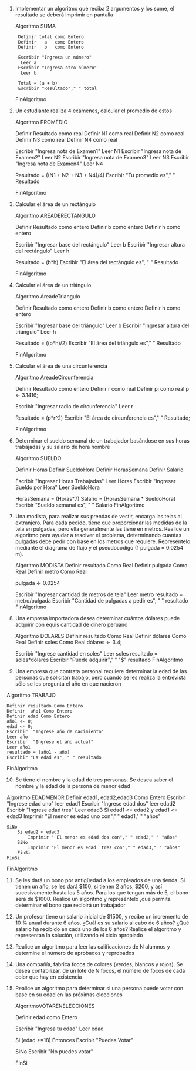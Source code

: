 1. Implementar un algoritmo que reciba 2 argumentos y los sume, el resultado se
deberá imprimir en pantalla
     
     Algoritmo SUMA
        
        Definir total como Entero
        Definir   a   como Entero
        Definir   b   como Entero

        Escribir "Ingresa un número"
         Leer a
        Escribir "Ingresa otro número"
         Leer b

        Total = (a + b)
        Escribir "Resultado"," " total
     FinAlgoritmo

2. Un estudiante realiza 4 exámenes, calcular el promedio de estos

     Algoritmo PROMEDIO

      Definir Resultado como real
      Definir N1 como real
      Definir N2 como real
      Definir N3 como real
      Definir N4 como real

      Escribir "Ingresa nota de Examen1"
       Leer N1
      Escribir "Ingresa nota de Examen2"
       Leer N2
      Escribir "Ingresa nota de Examen3"
       Leer N3
      Escribir "Ingresa nota de Examen4"
       Leer N4
      
      Resultado = ((N1 + N2 + N3 + N4)/4)
      Escribir "Tu promedio es"," " Resultado

     FinAlgoritmo


3. Calcular el área de un rectángulo

     Algoritmo AREADERECTANGULO

      Definir Resultado como entero
      Definir b como entero
      Definir h como entero

      Escribir "Ingresar base del rectángulo"
       Leer b
      Escribir "Ingresar altura del rectángulo"
       Leer h

      Resultado = (b*h)
      Escribir "El área del rectángulo es", " " Resultado

     FinAlgoritmo  


4. Calcular el área de un triángulo

   Algoritmo AreadeTriangulo

      Definir Resultado como entero
      Definir b como entero
      Definir h como entero

      Escribir "Ingresar base del triángulo"
       Leer b
      Escribir "Ingresar altura del triángulo"
       Leer h

      Resultado = ((b*h)/2)
      Escribir "El área del triángulo es"," " Resultado

      FinAlgoritmo 

5. Calcular el área de una circunferencia

     Algoritmo AreadeCircunferencia
      
      Definir Resultado como entero
      Definir r  como real
      Definir pi como real
      p <- 3.1416;

      Escribir "Ingresar radio de circunferencia"
       Leer r
      
      Resultado = (p*r^2)
	  Escribir "El área de circunferencia es"," " Resultado;

     FinAlgoritmo
      
6. Determinar el sueldo semanal de un trabajador basándose en sus horas
trabajadas y su salario de hora hombre

     Algoritmo SUELDO

      Definir Horas
      Definir SueldoHora
      Definir HorasSemana
      Definir Salario

      Escribir "Ingresar Horas Trabajadas"
       Leer Horas
      Escribir "Ingresar Sueldo por Hora"
       Leer SueldoHora
      
      HorasSemana = (Horas*7)
      Salario = (HorasSemana * SueldoHora)
      Escribir "Sueldo semanal es", " " Salario
      FinAlgoritmo


7. Una modista, para realizar sus prendas de vestir, encarga las telas al extranjero.
Para cada pedido, tiene que proporcionar las medidas de la tela en pulgadas,
pero ella generalmente las tiene en metros. Realice un algoritmo para ayudar a resolver el problema, determinando cuantas pulgadas debe pedir con base en
los metros que requiere. Represéntelo mediante el diagrama de flujo y el
pseudocódigo (1 pulgada = 0.0254 m).

    Algoritmo MODISTA
	 Definir resultado Como Real
	 Definir pulgada Como Real
	 Definir metro Como Real
	 
     pulgada <- 0.0254
	
	
	Escribir  "Ingresar cantidad de metros de tela"
	 Leer metro
	 resultado = metro/pulgada
	 Escribir "Cantidad de pulgadas a pedir es", " " resultado
    FinAlgoritmo


8. Una empresa importadora desea determinar cuántos dólares puede adquirir
con equis cantidad de dinero peruano

   Algoritmo DOLARES
	Definir resultado Como Real
	Definir dólares Como Real
	Definir soles Como Real
	dólares <- 3.4;
	
	Escribir "Ingrese cantidad en soles"
	Leer soles
	resultado = soles*dólares
	Escribir "Puede adquirir"," " "$" resultado 
   FinAlgoritmo 

9. Una empresa que contrata personal requiere determinar la edad de las
personas que solicitan trabajo, pero cuando se les realiza la entrevista sólo se
les pregunta el año en que nacieron

  Algoritmo TRABAJO
	
	Definir resultado Como Entero
	Definir  año1 Como Entero
	Definir edad Como Entero
	año1 <- 0;
	edad <- 0;
	Escribir  "Ingrese año de nacimiento"
	Leer año
	Escribir  "Ingrese el año actual"
	Leer año1
	resultado = (año1 - año)
	Escribir "La edad es", " " resultado
	
  FinAlgoritmo

10. Se tiene el nombre y la edad de tres personas. Se desea saber el nombre y la
edad de la persona de menor edad

   Algoritmo EDADMENOR
	Definir edad1, edad2,edad3 Como Entero
	Escribir "Ingrese edad uno"
	leer edad1
	Escribir "Ingrese edad dos"
	leer edad2
	Escribir "Ingrese edad tres"
	Leer edad3
	Si edad1 <= edad2 y edad1 <= edad3
		Imprimir "El menor es edad uno con"," " edad1," " "años"
		
	SiNo
		Si edad2 < edad3
			Imprimir " El menor es edad dos con"," " edad2," " "años"
		SiNo
			Imprimir "El menor es edad  tres con"," " edad3," " "años"
		FinSi
	FinSi
FinAlgoritmo

11. Se les dará un bono por antigüedad a los empleados de una tienda. Si tienen un
año, se les dará $100; si tienen 2 años, $200, y así sucesivamente hasta los 5
años. Para los que tengan más de 5, el bono será de $1000. Realice un algoritmo
y represéntelo ,que permita determinar el bono que recibirá un trabajador
12. Un profesor tiene un salario inicial de $1500, y recibe un incremento de 10 % anual
durante 6 años. ¿Cuál es su salario al cabo de 6 años? ¿Qué salario ha recibido
en cada uno de los 6 años? Realice el algoritmo y representan la solución,
utilizando el ciclo apropiado
13. Realice un algoritmo para leer las calificaciones de N alumnos y determine el
número de aprobados y reprobados
14. Una compañía, fabrica focos de colores (verdes, blancos y rojos). Se desea
contabilizar, de un lote de N focos, el número de focos de cada color que hay en
existencia
15. Realice un algoritmo para determinar si una persona puede votar con base en
su edad en las próximas elecciones

    AlgoritmoVOTARENELECCIONES
     
     Definir edad como Entero
     
     Escribir "Ingresa tu edad"
     Leer edad

     Si (edad >=18) Entonces
     Escribir "Puedes Votar" 

     SiNo
     Escribir "No puedes votar"
    
    FinSi 




    
